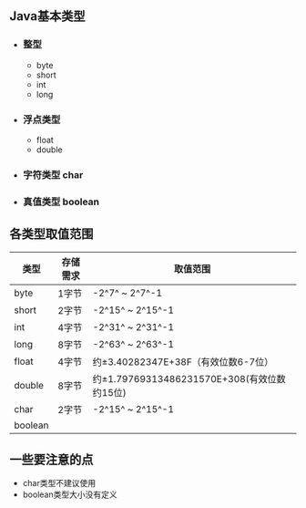 ## Java基本类型
- ### 整型
    - byte
    - short
    - int
    - long
- ### 浮点类型
    - float
    - double
- ### 字符类型 char
- ### 真值类型 boolean

## 各类型取值范围

类型 | 存储需求 |取值范围
---|---|---
byte | 1字节 |-2^7^ ~ 2^7^-1
short | 2字节|-2^15^ ~ 2^15^-1
int | 4字节 |-2^31^ ~ 2^31^-1
long| 8字节 |-2^63^ ~ 2^63^-1
float|4字节|约±3.40282347E+38F（有效位数6-7位）
double|8字节|约±1.79769313486231570E+308(有效位数约15位)
char| 2字节|-2^15^ ~ 2^15^-1
boolean||

## 一些要注意的点
- char类型不建议使用
- boolean类型大小没有定义


